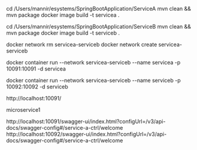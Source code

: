 cd /Users/mannir/esystems/SpringBootApplication/ServiceA
mvn clean && mvn package
docker image build -t servicea .


cd /Users/mannir/esystems/SpringBootApplication/ServiceB
mvn clean && mvn package
docker image build -t serviceb .

docker network rm servicea-serviceb
docker network create servicea-serviceb

docker container run --network servicea-serviceb --name servicea -p 10091:10091 -d servicea

docker container run --network servicea-serviceb --name serviceb -p 10092:10092 -d serviceb

http://localhost:10091/

microservice1


http://localhost:10091/swagger-ui/index.html?configUrl=/v3/api-docs/swagger-config#/service-a-ctrl/welcome
http://localhost:10092/swagger-ui/index.html?configUrl=/v3/api-docs/swagger-config#/service-a-ctrl/welcome